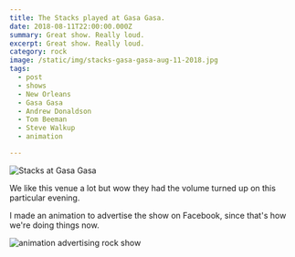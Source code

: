 ```yaml
---
title: The Stacks played at Gasa Gasa.
date: 2018-08-11T22:00:00.000Z
summary: Great show. Really loud.
excerpt: Great show. Really loud.
category: rock
image: /static/img/stacks-gasa-gasa-aug-11-2018.jpg
tags:
  - post 
  - shows
  - New Orleans
  - Gasa Gasa
  - Andrew Donaldson
  - Tom Beeman
  - Steve Walkup
  - animation

---
```


![Stacks at Gasa Gasa](/static/img/stacks-gasa-gasa-aug-11-2018.jpg "Stacks at Gasa Gasa")

We like this venue a lot but wow they had the volume turned up on this particular evening.

I made an animation to advertise the show on Facebook, since that's how we're doing things now.

![animation advertising rock show](/static/img/animation/gasagasa-animation-aug-7-2018.gif "animation advertising rock show")
